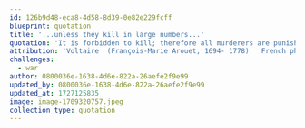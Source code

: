 ```yaml
---
id: 126b9d48-eca8-4d58-8d39-0e82e229fcff
blueprint: quotation
title: '...unless they kill in large numbers...'
quotation: 'It is forbidden to kill; therefore all murderers are punished unless they kill in large numbers and to the sound of trumpets.'
attribution: 'Voltaire  (François-Marie Arouet, 1694- 1778)   French philosopher, poet, pamphleteer and fiction writer'
challenges:
  - war
author: 0800036e-1638-4d6e-822a-26aefe2f9e99
updated_by: 0800036e-1638-4d6e-822a-26aefe2f9e99
updated_at: 1727125835
image: image-1709320757.jpeg
collection_type: quotation
---
```

